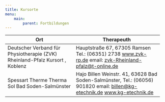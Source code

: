 ```yaml
---
title: Kursorte
menu:
    main:
        parent: Fortbildungen
---
```

|Ort|Therapeuth|
|---|---|
|Deutscher Verband für Physiotherapie (ZVK) Rheinland-Pfalz Kursort , Koblenz| Hauptstraße 67, 67305 Ramsen Tel.: (06351) 2738 www.zvk-rp.de  email: zvk-Rheinland-pfalz@t-online.de|
|Spessart Therme Therma Sol Bad Soden-Salmünster| Hajo Billen Weinstr. 41, 63628 Bad Soden-Salmünster, Tel.: (06056) 901820 email: billen@kg-etechnik.de www.kg-etechnik.de|
